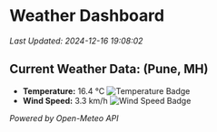 
# Weather Dashboard

_Last Updated: 2024-12-16 19:08:02_

## Current Weather Data: (Pune, MH)
- **Temperature:** 16.4 °C ![Temperature Badge](https://img.shields.io/badge/Temperature-Low%20Temp-blue)
- **Wind Speed:** 3.3 km/h ![Wind Speed Badge](https://img.shields.io/badge/Wind%20Speed-Low%20Wind-blue)

*Powered by Open-Meteo API*
